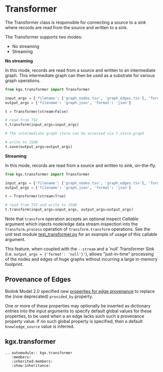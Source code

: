 # Transformer

The Transformer class is responsible for connecting a source to a sink where records are
read from the source and written to a sink.

The Transformer supports two modes:
- No streaming
- Streaming

**No streaming**

In this mode, records are read from a source and written to an intermediate graph. This
intermediate graph can then be used as a substrate for various graph operations.


```python
from kgx.transformer import Transformer

input_args = {'filename': ['graph_nodes.tsv', 'graph_edges.tsv'], 'format': 'tsv'}
output_args = {'filename': 'graph.json', 'format': 'json'}

t = Transformer(stream=False)

# read from TSV
t.transform(input_args=input_args)

# The intermediate graph store can be accessed via t.store.graph

# write to JSON
t.save(output_args=output_args)
```

**Streaming**

In this mode, records are read from a source and written to sink, on-the-fly.

```python
from kgx.transformer import Transformer

input_args = {'filename': ['graph_nodes.tsv', 'graph_edges.tsv'], 'format': 'tsv'}
output_args = {'filename': 'graph.json', 'format': 'json'}

t = Transformer(stream=True)

# read from TSV and write to JSON
t.transform(input_args=input_args, output_args=output_args)
```

Note that `transform` operation accepts an optional inspect _Callable_ argument which injects node/edge data stream inspection into the `Transform.process` operation of `Transform.transform` operations.  See the unit  test module [test_transformer.py](../../tests/integration/test_transform.py) for an example of usage of this callable argument. 

This feature, when coupled with the `--stream` and a 'null' Transformer Sink  (i.e. `output_args = {'format': 'null'}'`), allows "just-in-time" processing of the nodes and edges of huge graphs without incurring a large in-memory footprint.

## Provenance of Edges

Biolink Model 2.0 specified new [properties for edge provenance](https://github.com/biolink/kgx/blob/master/specification/kgx-format.md#edge-provenance) to replace the (now deprecated) `provided_by` property.  

One or more of these properties may optionally be inserted as dictionary entries into the input arguments to specify default global values for these properties, to be used when a an edge lacks such such  a provenance property value. If no such global property is specified, then a default `knowledge_source` value is inferred.

## kgx.transformer


```eval_rst
.. automodule:: kgx.transformer
   :members:
   :inherited-members:
   :show-inheritance:
```

